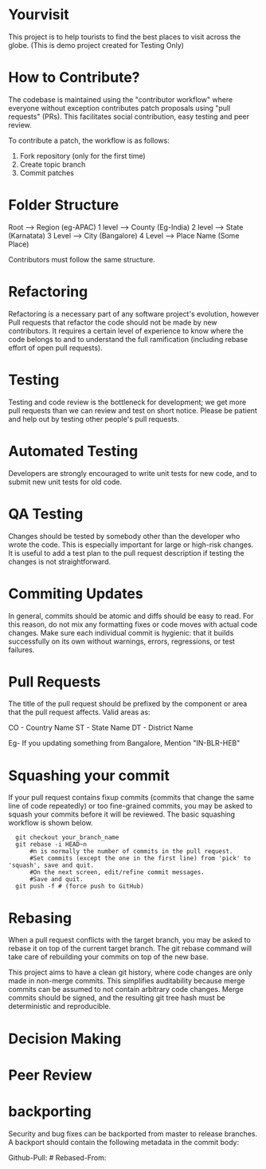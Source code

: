 # Yourvisit
This project is to help tourists to find the best places to visit across the globe. (This is demo project created for Testing Only)

# How to Contribute?
The codebase is maintained using the "contributor workflow" where everyone without exception contributes patch proposals using "pull requests" (PRs). This facilitates social contribution, easy testing and peer review.

To contribute a patch, the workflow is as follows:

1. Fork repository (only for the first time)
2. Create topic branch
3. Commit patches

# Folder Structure 
 Root --> Region (eg-APAC) 
 1 level --> County (Eg-India)
 2 level --> State (Karnatata)
 3 Level --> City (Bangalore)
 4 Level --> Place Name (Some Place)
 
Contributors must follow the same structure.  

# Refactoring 

Refactoring is a necessary part of any software project's evolution, however Pull requests that refactor the code should not be made by new contributors.
It requires a certain level of experience to know where the code belongs to and to understand the full ramification (including rebase effort of open pull requests).

# Testing
Testing and code review is the bottleneck for development; we get more pull requests than we can review and test on short notice. Please be patient and help out by testing other people's pull requests.

# Automated Testing
Developers are strongly encouraged to write unit tests for new code, and to submit new unit tests for old code.

# QA Testing
Changes should be tested by somebody other than the developer who wrote the code. This is especially important for large or high-risk changes. It is useful to add a test plan to the pull request description if testing the changes is not straightforward.

# Commiting Updates
In general, commits should be atomic and diffs should be easy to read. For this reason, do not mix any formatting fixes or code moves with actual code changes.
Make sure each individual commit is hygienic: that it builds successfully on its own without warnings, errors, regressions, or test failures.

# Pull Requests

The title of the pull request should be prefixed by the component or area that the pull request affects. Valid areas as:

CO - Country Name
ST - State Name
DT - District Name

Eg- If you updating something from Bangalore, Mention "IN-BLR-HEB"

# Squashing your commit 

If your pull request contains fixup commits (commits that change the same line of code repeatedly) or too fine-grained commits, you may be asked to squash your commits before it will be reviewed. The basic squashing workflow is shown below.

      git checkout your_branch_name
      git rebase -i HEAD~n
          #n is normally the number of commits in the pull request.
          #Set commits (except the one in the first line) from 'pick' to 'squash', save and quit.
          #On the next screen, edit/refine commit messages.
          #Save and quit.
      git push -f # (force push to GitHub)

# Rebasing 
When a pull request conflicts with the target branch, you may be asked to rebase it on top of the current target branch. The git rebase command will take care of rebuilding your commits on top of the new base.

This project aims to have a clean git history, where code changes are only made in non-merge commits. This simplifies auditability because merge commits can be assumed to not contain arbitrary code changes. Merge commits should be signed, and the resulting git tree hash must be deterministic and reproducible. 

# Decision Making 

# Peer Review

# backporting 

Security and bug fixes can be backported from master to release branches.
A backport should contain the following metadata in the commit body:

Github-Pull: #<PR number>
Rebased-From: <commit hash of the original commit>
